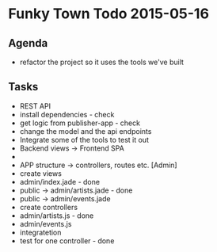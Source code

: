 # Funky Town Todo 2015-05-16

## Agenda
- refactor the project so it uses the tools we've built

## Tasks
- REST API
 - install dependencies - check
 - get logic from publisher-app - check
 - change the model and the api endpoints
- Integrate some of the tools to test it out
- Backend views -> Frontend SPA
- 
- APP structure -> controllers, routes etc. [Admin]
 - create views
  - admin/index.jade - done
  - public -> admin/artists.jade - done
  - public -> admin/events.jade
 - create controllers
  - admin/artists.js - done
  - admin/events.js
 - integratetion
  - test for one controller - done
